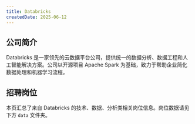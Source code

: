 ```yaml
---
title: Databricks
createdDate: 2025-06-12
---
```


## 公司简介
Databricks 是一家领先的云数据平台公司，提供统一的数据分析、数据工程和人工智能解决方案。公司以开源项目 Apache Spark 为基础，致力于帮助企业简化数据处理和机器学习流程。

## 招聘岗位
本页汇总了来自 Databricks 的技术、数据、分析类相关岗位信息。岗位数据请见下方 `data` 文件夹。

